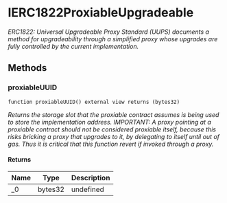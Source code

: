 # IERC1822ProxiableUpgradeable







*ERC1822: Universal Upgradeable Proxy Standard (UUPS) documents a method for upgradeability through a simplified proxy whose upgrades are fully controlled by the current implementation.*

## Methods

### proxiableUUID

```solidity
function proxiableUUID() external view returns (bytes32)
```



*Returns the storage slot that the proxiable contract assumes is being used to store the implementation address. IMPORTANT: A proxy pointing at a proxiable contract should not be considered proxiable itself, because this risks bricking a proxy that upgrades to it, by delegating to itself until out of gas. Thus it is critical that this function revert if invoked through a proxy.*


#### Returns

| Name | Type | Description |
|---|---|---|
| _0 | bytes32 | undefined




